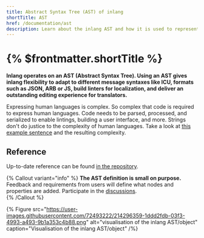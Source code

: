 ```yaml
---
title: Abstract Syntax Tree (AST) of inlang
shortTitle: AST
href: /documentation/ast
description: Learn about the inlang AST and how it is used to represent messages.
---
```


# {% $frontmatter.shortTitle %}

**Inlang operates on an AST (Abstract Syntax Tree). Using an AST gives inlang flexibility to adapt to different message syntaxes like ICU, formats such as JSON, ARB or JS, build linters for localization, and deliver an outstanding editing experience for translators.**

Expressing human languages is complex. So complex that code is required to express human languages. Code needs to be parsed, processed, and serialized to enable lintings, building a user interface, and more. Strings don't do justice to the complexity of human languages. Take a look at [this example sentence](https://cdn.jsdelivr.net/gh/inlang/inlang/documentation/assets/why-an-ast-is-required.webp) and the resulting complexity.

## Reference

Up-to-date reference can be found [in the repository](https://github.com/inlang/inlang/blob/main/source-code/core/src/ast/schema.ts).

{% Callout variant="info" %}
**The AST definition is small on purpose.** Feedback and requirements from users will define what nodes and properties are added. Participate in the [discussions](https://github.com/inlang/inlang/discussions).  
{% /Callout %}

{% Figure
  src="https://user-images.githubusercontent.com/72493222/214296359-1ddd2fdb-03f3-4993-a493-9b1a353c4b88.png"
  alt="visualisation of the inlang AST/object"
  caption="Visualisation of the inlang AST/object"
/%}
